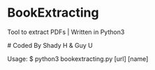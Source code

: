 # BookExtracting

Tool to extract PDFs
| Written in Python3 

# Coded By Shady H & Guy U

Usage: $ python3 bookextracting.py [url] [name]


